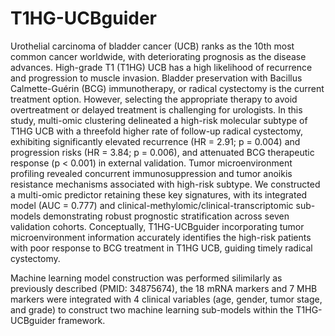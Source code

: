 # T1HG-UCBguider
Urothelial carcinoma of bladder cancer (UCB) ranks as the 10th most common cancer worldwide, with deteriorating prognosis as the disease advances. High-grade T1 (T1HG) UCB has a high likelihood of recurrence and progression to muscle invasion. Bladder preservation with Bacillus Calmette-Guérin (BCG) immunotherapy, or radical cystectomy is the current treatment option. However, selecting the appropriate therapy to avoid overtreatment or delayed treatment is challenging for urologists. In this study, multi-omic clustering delineated a high-risk molecular subtype of T1HG UCB with a threefold higher rate of follow-up radical cystectomy, exhibiting significantly elevated recurrence (HR = 2.91; p = 0.004) and progression risks (HR = 3.84; p = 0.006), and attenuated BCG therapeutic response (p < 0.001) in external validation. Tumor microenvironment profiling revealed concurrent immunosuppression and tumor anoikis resistance mechanisms associated with high-risk subtype. We constructed a multi-omic predictor retaining these key signatures, with its integrated model (AUC = 0.777) and clinical-methylomic/clinical-transcriptomic sub-models demonstrating robust prognostic stratification across seven validation cohorts. Conceptually, T1HG-UCBguider incorporating tumor microenvironment information accurately identifies the high-risk patients with poor response to BCG treatment in T1HG UCB, guiding timely radical cystectomy.

Machine learning model construction was performed silimilarly as previously described (PMID: 34875674), the 18 mRNA markers and 7 MHB markers were integrated with 4 clinical variables (age, gender, tumor stage, and grade) to construct two machine learning sub-models within the T1HG-UCBguider framework.
